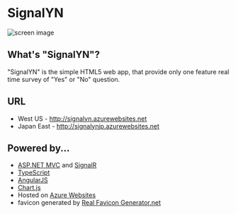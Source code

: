 SignalYN
========

![screen image](http://signalyn.azurewebsites.net/Content/images/fig01.png)

What's "SignalYN"?
------------------

"SignalYN" is the simple HTML5 web app, that provide only one feature real time survey of "Yes" or "No" question.

URL
----
- West US - http://signalyn.azurewebsites.net
- Japan East - http://signalynjp.azurewebsites.net

Powered by...
----------

- [ASP.NET MVC](http://www.asp.net/mvc) and [SignalR](http://www.asp.net/signalr)
- [TypeScript](http://www.typescriptlang.org/)
- [AngularJS](https://angularjs.org)
- [Chart.js](http://www.chartjs.org/)
- Hosted on [Azure Websites](http://azure.microsoft.com/en-us/services/websites/)
- favicon generated by [Real Favicon Generator.net](http://realfavicongenerator.net/)
